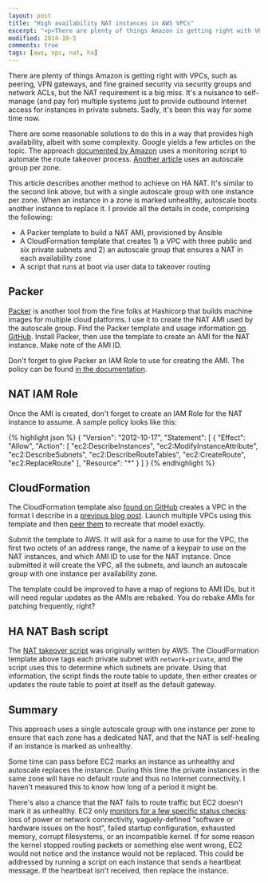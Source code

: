 ```yaml
---
layout: post
title: "High availability NAT instances in AWS VPCs"
excerpt: "<p>There are plenty of things Amazon is getting right with VPCs, such as peering, VPN gateways, and fine grained security via security groups and network ACLs, but the NAT requirement is a big miss. It's a nuisance to self-manage (and pay for) multiple systems just to provide outbound Internet acces..."
modified: 2014-10-5
comments: true
tags: [aws, vpc, nat, ha]
---
```

There are plenty of things Amazon is getting right with VPCs, such as peering, VPN gateways, and fine grained security via security groups and network ACLs, but the NAT requirement is a big miss. It's a nuisance to self-manage (and pay for) multiple systems just to provide outbound Internet access for instances in private subnets. Sadly, it's been this way for some time now.

There are some reasonable solutions to do this in a way that provides high availability, albeit with some complexity. Google yields a few articles on the topic. The approach [documented by Amazon](http://aws.amazon.com/articles/2781451301784570) uses a monitoring script to automate the route takeover process. [Another article](http://uberboxen.net/blog/2014/03/04/an-alternative-approach-to-ha-nat-on-aws/) uses an autoscale group per zone.

This article describes another method to achieve on HA NAT. It's similar to the second link above, but with a single autoscale group with one instance per zone. When an instance in a zone is marked unhealthy, autoscale boots another instance to replace it. I provide all the details in code, comprising the following:

*  A Packer template to build a NAT AMI, provisioned by Ansible
* A CloudFormation template that creates 1) a VPC with three public and six  private subnets and 2) an autoscale group that ensures a NAT in each availability zone
* A script that runs at boot via user data to takeover routing

## Packer
[Packer](http://www.packer.io/) is another tool from the fine folks at Hashicorp that builds machine images for multiple cloud platforms. I use it to create the NAT AMI used by the autoscale group. Find the Packer template and usage information [on GitHub](https://github.com/bwhaley/ha-nat/tree/master/packer). Install Packer, then use the template to create an AMI for the NAT instance. Make note of the AMI ID.

Don't forget to give Packer an IAM Role to use for creating the AMI. The policy can be found [in the documentation](http://www.packer.io/docs/builders/amazon.html).

## NAT IAM Role
Once the AMI is created, don't forget to create an IAM Role for the NAT instance to assume. A sample policy looks like this:

{% highlight json %}
{
   "Version": "2012-10-17",
   "Statement": [
     {
       "Effect": "Allow",
       "Action": [
         "ec2:DescribeInstances",
         "ec2:ModifyInstanceAttribute",
         "ec2:DescribeSubnets",
         "ec2:DescribeRouteTables",
         "ec2:CreateRoute",
         "ec2:ReplaceRoute"
       ],
       "Resource": "*"
     }
   ]
 }
{% endhighlight %}

## CloudFormation
The CloudFormation template also [found on GitHub](https://github.com/bwhaley/ha-nat/blob/master/cloudformation/vpc.json) creates a VPC in the format I describe in a [previous blog post](https://www.whaletech.co/2014/10/02/reference-vpc-architecture.html). Launch multiple VPCs using this template and then [peer them](http://docs.aws.amazon.com/AmazonVPC/latest/UserGuide/vpc-peering.html) to recreate that model exactly.

Submit the template to AWS. It will ask for a name to use for the VPC, the first two octets of an address range, the name of a keypair to use on the NAT instances, and which AMI ID to use for the NAT instance. Once submitted it will create the VPC, all the subnets, and launch an autoscale group with one instance per availability zone.

The template could be improved to have a map of regions to AMI IDs, but it will need regular updates as the AMIs are rebaked. You do rebake AMIs for patching frequently, right?

## HA NAT Bash script
The [NAT takeover script](https://github.com/bwhaley/ha-nat/blob/master/ansible/files/ha-nat.sh) was originally written by AWS. The CloudFormation template above tags each private subnet with `network=private`, and the script uses this to determine which subnets are private. Using that information, the script finds the route table to update, then either creates or updates the route table to point at itself as the default gateway.

## Summary
This approach uses a single autoscale group with one instance per zone to ensure that each zone has a dedicated NAT, and that the NAT is self-healing if an instance is marked as unhealthy.

Some time can pass before EC2 marks an instance as unhealthy and autoscale replaces the instance. During this time the private instances in the same zone will have no default route and thus no Internet connectivity. I haven't measured this to know how long of a period it might be.

There's also a chance that the NAT fails to route traffic but EC2 doesn't mark it as unhealthy. EC2 only [monitors for a few specific status checks](http://docs.aws.amazon.com/AWSEC2/latest/UserGuide/monitoring-system-instance-status-check.html): loss of power or network connectivity, vaguely-defined "software or hardware issues on the host", failed startup configuration, exhausted memory, corrupt filesystems, or an incompatible kernel. If for some reason the kernel stopped routing packets or something else went wrong, EC2 would not notice and the instance would not be replaced. This could be addressed by running a script on each instance that sends a heartbeat message. If the heartbeat isn't received, then replace the instance.
